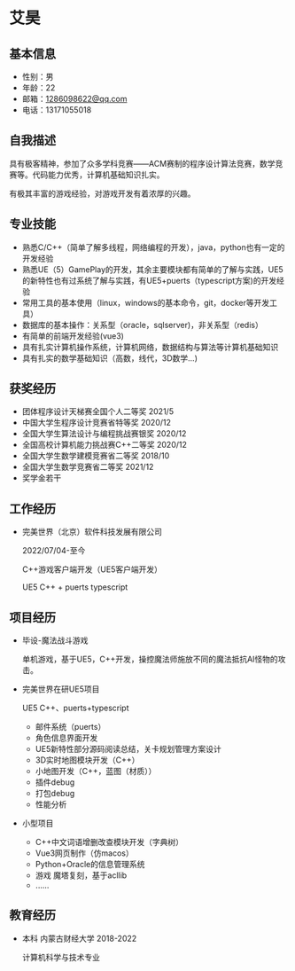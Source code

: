 # 艾昊

## 基本信息

- 性别：男
- 年龄：22
- 邮箱：1286098622@qq.com
- 电话：13171055018

## 自我描述

具有极客精神，参加了众多学科竞赛——ACM赛制的程序设计算法竞赛，数学竞赛等。代码能力优秀，计算机基础知识扎实。

有极其丰富的游戏经验，对游戏开发有着浓厚的兴趣。

## 专业技能

- 熟悉C/C++（简单了解多线程，网络编程的开发），java，python也有一定的开发经验
- 熟悉UE（5）GamePlay的开发，其余主要模块都有简单的了解与实践，UE5的新特性也有过系统了解与实践，有UE5+puerts（typescript方案)的开发经验
- 常用工具的基本使用（linux，windows的基本命令，git，docker等开发工具）
- 数据库的基本操作：关系型（oracle，sqlserver)，非关系型（redis）
- 有简单的前端开发经验(vue3)
- 具有扎实计算机操作系统，计算机网络，数据结构与算法等计算机基础知识
- 具有扎实的数学基础知识（高数，线代，3D数学...)

## 获奖经历

- 团体程序设计天梯赛全国个人二等奖 2021/5
- 中国大学生程序设计竞赛省特等奖 2020/12
- 全国大学生算法设计与编程挑战赛银奖 2020/12
- 全国高校计算机能力挑战赛C++二等奖 2020/12
- 全国大学生数学建模竞赛省二等奖 2018/10
- 全国大学生数学竞赛省二等奖 2021/12
- 奖学金若干

## 工作经历

- 完美世界（北京）软件科技发展有限公司

  2022/07/04-至今
  
  C++游戏客户端开发（UE5客户端开发）
  
  UE5 C++ + puerts typescript

## 项目经历

- 毕设-魔法战斗游戏

  单机游戏，基于UE5，C++开发，操控魔法师施放不同的魔法抵抗AI怪物的攻击。
  
- 完美世界在研UE5项目

  UE5 C++、puerts+typescript

  - 邮件系统（puerts）
  - 角色信息界面开发
  - UE5新特性部分源码阅读总结，关卡规划管理方案设计
  - 3D实时地图模块开发（C++）
  - 小地图开发（C++，蓝图（材质））
  - 插件debug
  - 打包debug
  - 性能分析

- 小型项目

  - C++中文词语增删改查模块开发（字典树）
  - Vue3网页制作（仿macos）
  - Python+Oracle的信息管理系统
  - 游戏 魔塔复刻，基于acllib
  - ......

## 教育经历

- 本科 内蒙古财经大学  2018-2022

  计算机科学与技术专业

